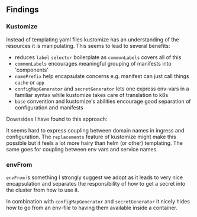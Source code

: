 ## Findings

### Kustomize

Instead of templating yaml files kustomize has an understanding of the resources it is manipulating.
This seems to lead to several benefits:

- reduces `label` `selector` boilerplate as `commonLabels` covers all of this
- `commonLabels` encourages meaningful grouping of manifests into 'components'
- `namePrefix` help encapsulate concerns e.g. manifest can just call things `cache` or `app`
- `configMapGenerator` and `secretGenerator` lets one express env-vars in a familiar syntax while kustomize takes care of translation to k8s
- `base` convention and kustomize's abilities encourage good separation of configuration and manifests

Downsides I have found to this approach:

It seems hard to express coupling between domain names in ingress and configuration. The `replacements` feature of kustomize might make this possible but it feels a lot more hairy than helm (or other) templating.
The same goes for coupling between env vars and service names.

### envFrom

`envFrom` is something I strongly suggest we adopt as it leads to very nice encapsulation and separates the responsibility of how to get a secret into the cluster from how to use it.

In combination with `configMapGenerator` and `secretGenerator` it nicely hides how to go from an env-file to having them available inside a container.
